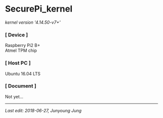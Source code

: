 # SecurePi_kernel  

*kernel version '4.14.50-v7+'*  

### [ Device ]  
Raspberry Pi2 B+  
Atmel TPM chip  

### [ Host PC ]  
Ubuntu 16.04 LTS  

### [ Document ]
Not yet...

***

*Last edit: 2018-06-27, Junyoung Jung*
